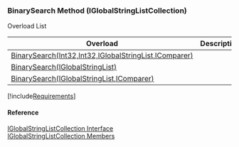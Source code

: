 ﻿### BinarySearch Method (IGlobalStringListCollection)

Overload List

| Overload | Description |
| --- | --- |
| [BinarySearch(Int32,Int32,IGlobalStringList,IComparer<IGlobalStringList>)](fcSDK~FChoice.Foundation.Clarify.DataObjects.IGlobalStringListCollection~BinarySearch(Int32,Int32,IGlobalStringList,IComparer{IGlobalStringList}).md) |   |
| [BinarySearch(IGlobalStringList)](fcSDK~FChoice.Foundation.Clarify.DataObjects.IGlobalStringListCollection~BinarySearch(IGlobalStringList).md) |   |
| [BinarySearch(IGlobalStringList,IComparer<IGlobalStringList>)](fcSDK~FChoice.Foundation.Clarify.DataObjects.IGlobalStringListCollection~BinarySearch(IGlobalStringList,IComparer{IGlobalStringList}).md) |   |

[!include[Requirements](../partials/requirements.md)]



#### Reference

[IGlobalStringListCollection Interface](fcSDK~FChoice.Foundation.Clarify.DataObjects.IGlobalStringListCollection.md)  
[IGlobalStringListCollection Members](fcSDK~FChoice.Foundation.Clarify.DataObjects.IGlobalStringListCollection_members.md)